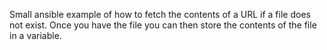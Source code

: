 Small ansible example of how to fetch the contents of a URL if a file does not exist. Once you have the file you can then store the contents of the file in a variable.
